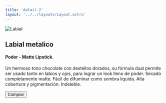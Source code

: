 ```yaml
---
title: 'detail-2'
layout: '../../layouts/Layout.astro'
---
```


<section class='flex gap-7 justify-center items-center flex-wrap text-white px-8% py-20'>
   <img class='rounded-xl' src="/images/img9.jpg" alt="Labial" />
   <div class='flex flex-col gap-4'>
   <h2 class='text-transparent bg-clip-text bg-gradient-to-br from-indigo-600 from-10% via-primary via-30% to-green-600 font-semibold'>Labial metalico</h2>
   <h4>Poder - Matte Lipstick.</h4>
   <p class='max-w-md'>Un hermoso tono chocolate con destellos dorados, su fórmula dual permite ser usado tanto en labios y ojos, para lograr un look lleno de poder.
   Secado completamente matte.
   Fácil de difuminar como sombra líquida.
   Alta cobertura y pigmentación.
   Indeleble.</p>
   <button class='w-20 h-7 border-gray-50 border-2 rounded-md flex justify-center items-center hover:bg-blue-900 transition'>Comprar</button>
   </div>
</section>

<style>
   section{
      width:100%;
      min-height: calc(100vh - 52px)
   }
</style>